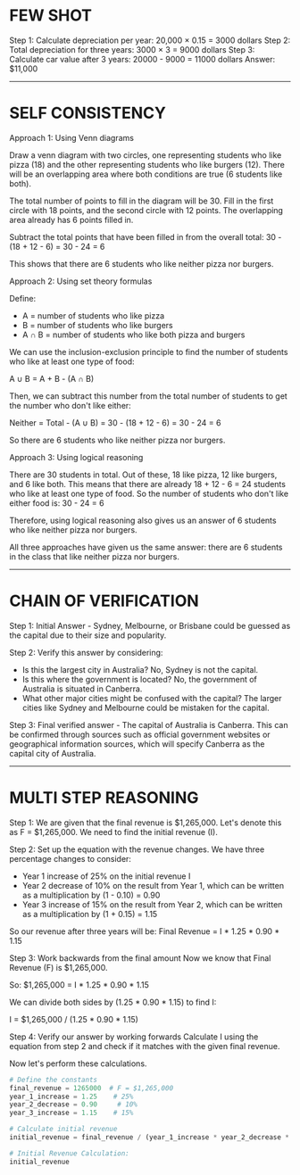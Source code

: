 
# **FEW SHOT**

Step 1: Calculate depreciation per year: 20,000 × 0.15 = 3000 dollars
Step 2: Total depreciation for three years: 3000 × 3 = 9000 dollars
Step 3: Calculate car value after 3 years: 20000 - 9000 = 11000 dollars
Answer: $11,000

---

# **SELF CONSISTENCY**

Approach 1: Using Venn diagrams

Draw a venn diagram with two circles, one representing students who like pizza (18) and the other representing students who like burgers (12). There will be an overlapping area where both conditions are true (6 students like both).

The total number of points to fill in the diagram will be 30. Fill in the first circle with 18 points, and the second circle with 12 points. The overlapping area already has 6 points filled in.

Subtract the total points that have been filled in from the overall total: 
30 - (18 + 12 - 6) = 30 - 24 = 6

This shows that there are 6 students who like neither pizza nor burgers.


Approach 2: Using set theory formulas  

Define:
- A = number of students who like pizza
- B = number of students who like burgers
- A ∩ B = number of students who like both pizza and burgers

We can use the inclusion-exclusion principle to find the number of students who like at least one type of food:

A ∪ B = A + B - (A ∩ B)

Then, we can subtract this number from the total number of students to get the number who don't like either:

Neither = Total - (A ∪ B)
= 30 - (18 + 12 - 6)
= 30 - 24
= 6

So there are 6 students who like neither pizza nor burgers.


Approach 3: Using logical reasoning  

There are 30 students in total. 
Out of these, 18 like pizza, 12 like burgers, and 6 like both.
This means that there are already 18 + 12 - 6 = 24 students who like at least one type of food.
So the number of students who don't like either food is:
30 - 24 = 6

Therefore, using logical reasoning also gives us an answer of 6 students who like neither pizza nor burgers.

All three approaches have given us the same answer: there are 6 students in the class that like neither pizza nor burgers.

---

# **CHAIN OF VERIFICATION**

Step 1: Initial Answer - Sydney, Melbourne, or Brisbane could be guessed as the capital due to their size and popularity.

Step 2: Verify this answer by considering:
- Is this the largest city in Australia? No, Sydney is not the capital.
- Is this where the government is located? No, the government of Australia is situated in Canberra.
- What other major cities might be confused with the capital? The larger cities like Sydney and Melbourne could be mistaken for the capital.

Step 3: Final verified answer - The capital of Australia is Canberra. This can be confirmed through sources such as official government websites or geographical information sources, which will specify Canberra as the capital city of Australia.

---

# **MULTI STEP REASONING**

Step 1: We are given that the final revenue is $1,265,000. Let's denote this as F = $1,265,000. We need to find the initial revenue (I).

Step 2: Set up the equation with the revenue changes.
We have three percentage changes to consider:

- Year 1 increase of 25% on the initial revenue I
- Year 2 decrease of 10% on the result from Year 1, which can be written as a multiplication by (1 - 0.10) = 0.90
- Year 3 increase of 15% on the result from Year 2, which can be written as a multiplication by (1 + 0.15) = 1.15

So our revenue after three years will be: 
Final Revenue = I * 1.25 * 0.90 * 1.15 

Step 3: Work backwards from the final amount
Now we know that Final Revenue (F) is $1,265,000.

So:
$1,265,000 = I * 1.25 * 0.90 * 1.15

We can divide both sides by (1.25 * 0.90 * 1.15) to find I:

I = $1,265,000 / (1.25 * 0.90 * 1.15)

Step 4: Verify our answer by working forwards
Calculate I using the equation from step 2 and check if it matches with the given final revenue.

Now let's perform these calculations.
```python
# Define the constants
final_revenue = 1265000  # F = $1,265,000
year_1_increase = 1.25    # 25%
year_2_decrease = 0.90     # 10%
year_3_increase = 1.15    # 15%

# Calculate initial revenue
initial_revenue = final_revenue / (year_1_increase * year_2_decrease * year_3_increase)

# Initial Revenue Calculation:
initial_revenue
```

